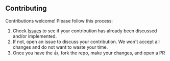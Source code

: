 ## Contributing

Contributions welcome! Please follow this process:

1. Check [Issues][] to see if your contribution has already been discussed and/or implemented.
2. If not, open an issue to discuss your contribution. We won't accept all changes and do not want to waste your time.
3. Once you have the :thumbsup:, fork the repo, make your changes, and open a PR

[Issues]: https://github.com/csonuryilmaz/heybot/issues
